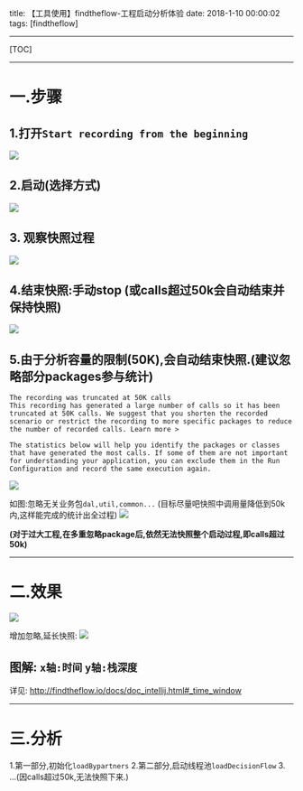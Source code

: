 title: 【工具使用】findtheflow-工程启动分析体验
date: 2018-1-10 00:00:02
tags: [findtheflow]

---
[TOC]

---
# 一.步骤
## 1.打开`Start recording from the beginning`
![](http://ll-blog.oss-cn-hangzhou.aliyuncs.com/18-1-15/13523823.jpg)


## 2.启动(选择方式)
![](http://ll-blog.oss-cn-hangzhou.aliyuncs.com/18-1-15/40465957.jpg)

## 3. 观察快照过程
![](http://ll-blog.oss-cn-hangzhou.aliyuncs.com/18-1-15/43887016.jpg)

## 4.结束快照:手动stop (或calls超过50k会自动结束并保持快照)
![](http://ll-blog.oss-cn-hangzhou.aliyuncs.com/18-1-15/44830451.jpg)

## 5.由于分析容量的限制(50K),会自动结束快照.(建议忽略部分packages参与统计)
```
The recording was truncated at 50K calls
This recording has generated a large number of calls so it has been truncated at 50K calls. We suggest that you shorten the recorded scenario or restrict the recording to more specific packages to reduce the number of recorded calls. Learn more >

The statistics below will help you identify the packages or classes that have generated the most calls. If some of them are not important for understanding your application, you can exclude them in the Run Configuration and record the same execution again.
```
![](http://ll-blog.oss-cn-hangzhou.aliyuncs.com/18-1-15/66727011.jpg)

如图:忽略无关业务包`dal,util,common...` (目标尽量吧快照中调用量降低到50k内,这样能完成的统计出全过程)
![](http://ll-blog.oss-cn-hangzhou.aliyuncs.com/18-1-15/42108678.jpg)

**(对于过大工程,在多重忽略package后,依然无法快照整个启动过程,即calls超过50k)**

---
# 二.效果
![](http://ll-blog.oss-cn-hangzhou.aliyuncs.com/18-1-15/5770798.jpg)

增加忽略,延长快照:
![](http://ll-blog.oss-cn-hangzhou.aliyuncs.com/18-1-15/81377537.jpg)

## 图解: `x轴:时间` `y轴:栈深度`
详见: http://findtheflow.io/docs/doc_intellij.html#_time_window

---
# 三.分析
1.第一部分,初始化`loadBypartners` 
2.第二部分,启动线程池`loadDecisionFlow`
3. ...(因calls超过50k,无法快照下来.)

